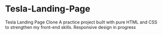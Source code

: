 # Tesla-Landing-Page
Tesla Landing Page Clone A practice project built with pure HTML and CSS to strengthen my front-end skills.   Responsive design in progress 
